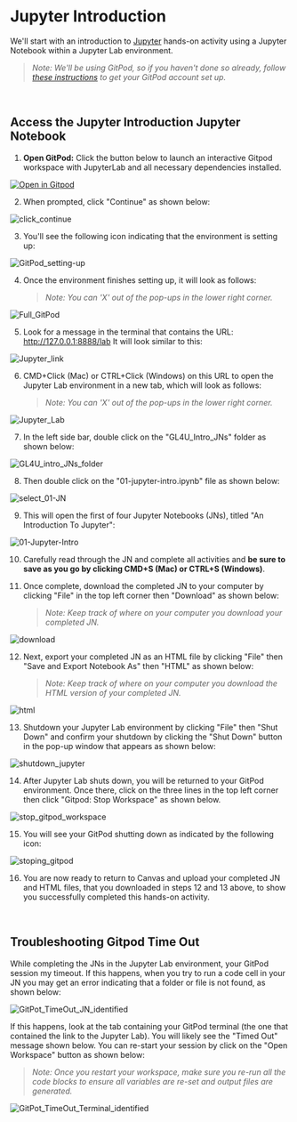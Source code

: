 # Jupyter Introduction 

We'll start with an introduction to [Jupyter](https://jupyter.org/) hands-on activity using a Jupyter Notebook within a Jupyter Lab environment.  
> _Note: We'll be using GitPod, so if you haven't done so already, follow [these instructions](../GitPod_Instructions.md) to get your GitPod account set up._  

<br>

## Access the Jupyter Introduction Jupyter Notebook

1. **Open GitPod:** Click the button below to launch an interactive Gitpod workspace with JupyterLab and all necessary dependencies installed.
   
[![Open in Gitpod](https://gitpod.io/button/open-in-gitpod.svg)](https://gitpod.io/#https://github.com/nasa/GeneLab-Training/tree/GL4U_Intro_2024)

2. When prompted, click "Continue" as shown below:  

![click_continue](https://github.com/user-attachments/assets/7e6a8e96-fc5a-48dc-af4e-2db6fa0330fd)

  
3. You'll see the following icon indicating that the environment is setting up:  

![GitPod_setting-up](https://github.com/user-attachments/assets/cc107d6f-d07b-412e-aaf3-96933e63b797)

   
4. Once the environment finishes setting up, it will look as follows:
   > _Note: You can 'X' out of the pop-ups in the lower right corner._  

![Full_GitPod](https://github.com/user-attachments/assets/861e7f8b-0a67-4e36-888b-a7417711601a)

   
5. Look for a message in the terminal that contains the URL: http://127.0.0.1:8888/lab
   It will look similar to this:  

![Jupyter_link](https://github.com/user-attachments/assets/d5d82272-123f-42c4-981f-e3cdefacf42e)


6. CMD+Click (Mac) or CTRL+Click (Windows) on this URL to open the Jupyter Lab environment in a new tab, which will look as follows:  
   > _Note: You can 'X' out of the pop-ups in the lower right corner._  

![Jupyter_Lab](https://github.com/user-attachments/assets/32a02d3f-9495-4eea-90ba-f3bb6004a092)


7. In the left side bar, double click on the "GL4U_Intro_JNs" folder as shown below:  

![GL4U_intro_JNs_folder](https://github.com/user-attachments/assets/9eef705a-d826-47f7-bd07-a5af13d3a915)


8. Then double click on the "01-jupyter-intro.ipynb" file as shown below:  

![select_01-JN](https://github.com/user-attachments/assets/071ac0c6-58f3-43f7-bba9-daa3add6ac80)


9. This will open the first of four Jupyter Notebooks (JNs), titled "An Introduction To Jupyter":  

![01-Jupyter-Intro](https://github.com/user-attachments/assets/015aecbd-4727-49e3-b325-b7f3f153bea1)


10. Carefully read through the JN and complete all activities and **be sure to save as you go by clicking CMD+S (Mac) or CTRL+S (Windows)**.

11. Once complete, download the completed JN to your computer by clicking "File" in the top left corner then "Download" as shown below:
    > _Note: Keep track of where on your computer you download your completed JN._  

![download](https://github.com/user-attachments/assets/0f73c1e1-3195-4365-ada9-b3a3b60b1bb5)


12. Next, export your completed JN as an HTML file by clicking "File" then "Save and Export Notebook As" then "HTML" as shown below:  
    > _Note: Keep track of where on your computer you download the HTML version of your completed JN._

![html](https://github.com/user-attachments/assets/f3a7a0ee-c4c7-45f4-a204-b23ca30553a7)


13. Shutdown your Jupyter Lab environment by clicking "File" then "Shut Down" and confirm your shutdown by clicking the "Shut Down" button in the pop-up window that appears as shown below:  

![shutdown_jupyter](https://github.com/user-attachments/assets/32cc3cb3-1af5-424e-9c13-2aab08bad6d3)


14. After Jupyter Lab shuts down, you will be returned to your GitPod environment. Once there, click on the three lines in the top left corner then click "Gitpod: Stop Workspace" as shown below.  

![stop_gitpod_workspace](https://github.com/user-attachments/assets/e855aaa0-b288-414b-b6b6-1e21c1ffa00a)


15. You will see your GitPod shutting down as indicated by the following icon:  

![stoping_gitpod](https://github.com/user-attachments/assets/b206ba30-32e3-4d20-bffd-dbcf5daa9cdf)


16. You are now ready to return to Canvas and upload your completed JN and HTML files, that you downloaded in steps 12 and 13 above, to show you successfully completed this hands-on activity.

<br>

## Troubleshooting Gitpod Time Out 

While completing the JNs in the Jupyter Lab environment, your GitPod session my timeout. If this happens, when you try to run a code cell in your JN you may get an error indicating that a folder or file is not found, as shown below:

![GitPot_TimeOut_JN_identified](https://github.com/user-attachments/assets/9a72cba3-64c6-4b54-bc9a-f9b5e635ecf7)

If this happens, look at the tab containing your GitPod terminal (the one that contained the link to the Jupyter Lab). You will likely see the "Timed Out" message shown below. You can re-start your session by click on the "Open Workspace" button as shown below:
> _Note: Once you restart your workspace, make sure you re-run all the code blocks to ensure all variables are re-set and output files are generated._

![GitPot_TimeOut_Terminal_identified](https://github.com/user-attachments/assets/91b2d26c-582c-415c-8e86-e52c2681f594) 
